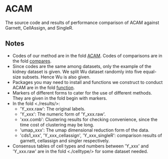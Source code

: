 # ACAM

The source code and results of performance comparison of ACAM against Garnett, CellAssign, and SingleR.

## Notes

- Codes of our method are in the fold [ACAM](./ACAM/). Codes of comparisons are in the fold [compares](./compares/). 
- Since codes are the same among datasets, only the example of the kidney dataset is given. We split Wu dataset randomly into five equal-size subsets. Hence Wu is also given.
- Packages you may need to install and functions we construct to conduct ACAM are in the fold [function](./function/).
- Markers of different forms to cater for the use of different methods. They are given in the fold begin with markers.
- In the fold <./results/>:
  - 'Y_xxx.raw': The original labels.
  - 'Y_xxx': The numeric form of 'Y_xxx.raw'.
  - 'xxx.comb': Clustering results for checking convenience, since the time cost of clustering may be long.
  - 'umap_xxx': The umap dimensional reduction form of the data.
  - 'cds1_xxx', 'Y_xxx_cellassign', 'Y_xxx_singleR': comparison results of garnett, cellassign and singler respectively.
- Consensus tables of cell types and numbers between 'Y_xxx' and 'Y_xxx.raw' are in the fold <./celltype/> for some dataset needed.
